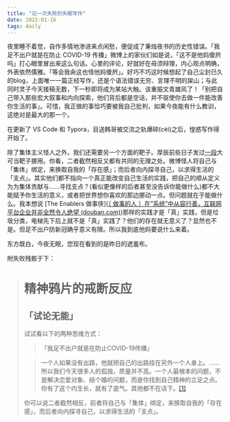 ```yaml
---
title: "记一次失败的失眠写作"
date: 2022-01-16
tags: daily
---
```


夜里睡不着觉，自作多情地渗进来点闲愁，便促成了秉烛夜书的历史性错误。「我足不出户就是在防止 COVID-19 传播」微博上的家伙们如是说，「这不是他妈傻屄吗」打心眼里冒出来这么句话。心里的评论，好就好在毋须辩理，内心观点明确，外表依然儒雅。「等会我肏这也怪他妈傻屄」。好巧不巧这时候想起了自己尘封已久的blog，上面唯一一篇正经写作，还是个语法错误无穷、言理不明的屎山；与此同时灵子今天接稿无数，下一秒即将成为某站大触。该重振文青雄风了！「别把自己带入那些宏大叙事和内向探索，他们背后都是空话，并不驱使你去做一件能改善你生活的事」。可惜，我正做的事恰巧要被我自己批判，如果今夜能有什么教训，这绝对是最大的那一个。

在更新了 VS Code 和 Typora，目送韩哥被交流之轨爆碎(cèi)之后，惶惑写作得开始了。

除了集体主义怪人之外，我们还需要另一个方面的靶子。厚辰前些日子发过[一段](https://www.douban.com/people/pekingcat/status/3703482578/?_dtcc=1&_i=2282211mo1gK2P)大可当靶子挪用。你看，二者截然相反又都有共同的无理之处。微博怪人将自己与「集体」绑定，来换取自我的「存在感」；而后者向内探寻自己，以求得生活的「支点」。其实他们都不指向一个真正能改变自己生活的实践，把自己的顺从定义为为集体贡献与……寻找支点？(看似更像样的后者甚至没告诉你能做什么)都不大能赋予你生活的意义，或者把世界想你喜欢的那边挪动一点。但问题就在于能做什么。我本想说 [The Enablers 做事侠]([〔 做事的人 〕在“系统”中从容行善，互联网平台企业并非全然令人绝望 (douban.com)](https://www.douban.com/note/802864412/?_i=2282812mo1gK2P))那样的实践才是「真」实践，但是垃圾分类，电梯先下后上就不是「真」实践了？他们的存在就无意义了？显然也不是。但足不出户防新冠确乎意义有限。所以我到底他妈要说什么来着。

东方既白，今夜无眠，您现在看到的是昨日的遮羞布。

附失败残骸于下：

> # 精神鸦片的戒断反应
>
> ## 「试论无能」
>
> 试试看以下的两种思维方式：
>
> > 「我足不出户就是在防止COVID-19传播」
>
> > 一个人如果没有出路，他就把自己的出路挂在另外一个人身上。……所以我们今天很多人的孤独，质量并不高。一个人最根本的问题，不是解决恋爱对象、结个婚的问题，而是你找到自己精神的立足之点。你有了这个内生长，就有了底气。其他都不在话下。[[1]]((https://www.douban.com/people/Erman-Wei/status/3702825963/?_i=2278472mo1gK2P) "[曼仔的广播 (douban.com)]")
>
> 你可以说二者截然相反，前者将自己与「集体」绑定，来换取自我的「存在感」，而后者向内探寻自己，以求得生活的「支点」。
